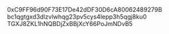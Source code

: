
0xC9FF96d90F73E17De42dDF30D6cA80062489279B
bc1qgtgxd3dlzvlwhqg23pv5cys4lepp3h5qgj8ku0
TGXJ8ZKL1hNQBDjZxBBjXcY66PoJmNDvB5
